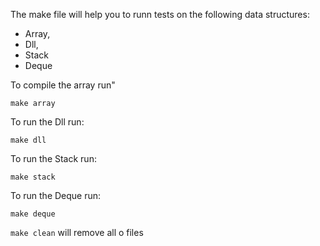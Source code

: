 The make file will help you to runn tests on the following data structures:

- Array,
- Dll,
- Stack
- Deque

To compile the array run"
```
make array
```

To run the Dll run:
```
make dll
```

To run the Stack run:
```
make stack
```

To run the Deque run:
```
make deque
```

```make clean``` will remove all o files
